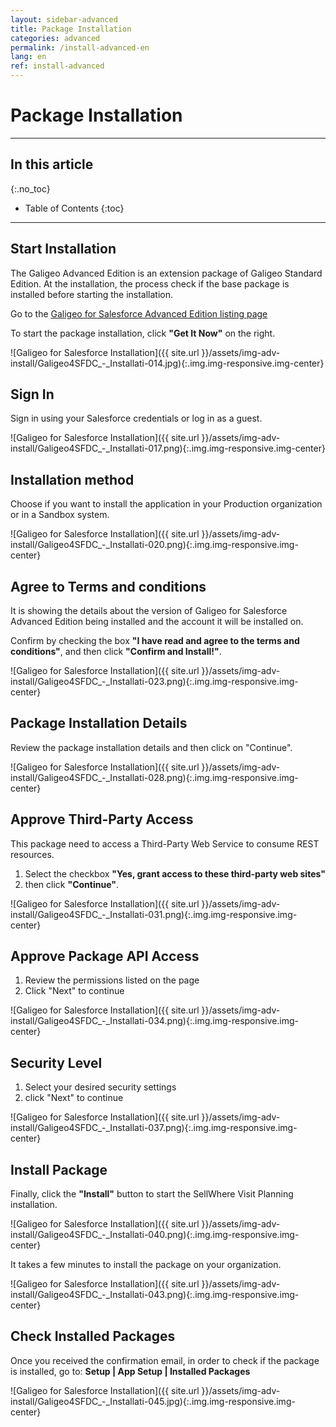 ```yaml
---
layout: sidebar-advanced
title: Package Installation
categories: advanced
permalink: /install-advanced-en
lang: en
ref: install-advanced
---
```


# Package Installation

---

## In this article
{:.no_toc}

* Table of Contents
{:toc}

---

## Start Installation

The Galigeo Advanced Edition is an extension package of Galigeo Standard Edition. At the installation, the process check if the base package is installed before starting the installation.

Go to the [Galigeo for Salesforce Advanced Edition listing page](https://appexchange.salesforce.com/listingDetail?listingId=a0N3000000B4tg3EAB)

To start the package installation, click **"Get It Now"** on the right.

![Galigeo for Salesforce Installation]({{ site.url }}/assets/img-adv-install/Galigeo4SFDC_-_Installati-014.jpg){:.img.img-responsive.img-center}

## Sign In

Sign in using your Salesforce credentials or log in as a guest.

![Galigeo for Salesforce Installation]({{ site.url }}/assets/img-adv-install/Galigeo4SFDC_-_Installati-017.png){:.img.img-responsive.img-center}

## Installation method

Choose if you want to install the application in your Production organization or in a Sandbox system.

![Galigeo for Salesforce Installation]({{ site.url }}/assets/img-adv-install/Galigeo4SFDC_-_Installati-020.png){:.img.img-responsive.img-center}

## Agree to Terms and conditions

It is showing the details about the version of Galigeo for Salesforce Advanced Edition being installed and the account it will be installed on.

Confirm by checking the box **"I have read and agree to the terms and conditions"**, and then click **"Confirm and Install!"**.

![Galigeo for Salesforce Installation]({{ site.url }}/assets/img-adv-install/Galigeo4SFDC_-_Installati-023.png){:.img.img-responsive.img-center}

## Package Installation Details

Review the package installation details and then click on "Continue".

![Galigeo for Salesforce Installation]({{ site.url }}/assets/img-adv-install/Galigeo4SFDC_-_Installati-028.png){:.img.img-responsive.img-center}

## Approve Third-Party Access

This package need to access a Third-Party Web Service to consume REST resources.
1. Select the checkbox **"Yes, grant access to these third-party web sites"**
2. then click **"Continue"**.

![Galigeo for Salesforce Installation]({{ site.url }}/assets/img-adv-install/Galigeo4SFDC_-_Installati-031.png){:.img.img-responsive.img-center}

## Approve Package API Access

1. Review the permissions listed on the page
2. Click "Next" to continue

![Galigeo for Salesforce Installation]({{ site.url }}/assets/img-adv-install/Galigeo4SFDC_-_Installati-034.png){:.img.img-responsive.img-center}

## Security Level

1. Select your desired security settings
2. click "Next" to continue

![Galigeo for Salesforce Installation]({{ site.url }}/assets/img-adv-install/Galigeo4SFDC_-_Installati-037.png){:.img.img-responsive.img-center}

## Install Package

Finally, click the **"Install"** button to start the SellWhere Visit Planning installation.

![Galigeo for Salesforce Installation]({{ site.url }}/assets/img-adv-install/Galigeo4SFDC_-_Installati-040.png){:.img.img-responsive.img-center}

It takes a few minutes to install the package on your organization.

![Galigeo for Salesforce Installation]({{ site.url }}/assets/img-adv-install/Galigeo4SFDC_-_Installati-043.png){:.img.img-responsive.img-center}

## Check Installed Packages

Once you received the confirmation email, in order to check if the package is installed, go to:
**Setup | App Setup | Installed Packages**

![Galigeo for Salesforce Installation]({{ site.url }}/assets/img-adv-install/Galigeo4SFDC_-_Installati-045.jpg){:.img.img-responsive.img-center}
